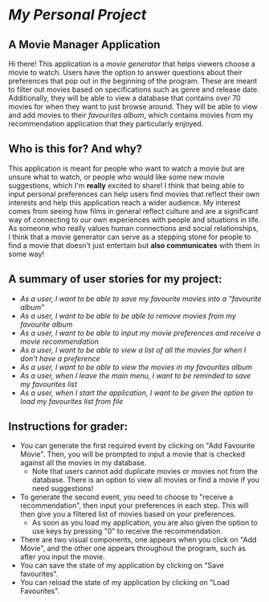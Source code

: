 # *My Personal Project*

## A Movie Manager Application

Hi there! This application is a *movie generator* that helps 
viewers choose a movie to watch. Users have the option to answer questions about their
preferences that pop out in the beginning of the program. 
These are meant to filter out movies based on specifications such as
genre and release date. Additionally, they will be able
to view a database that contains over 70 movies for when they want to just browse around. They will be
able to view and add movies to their *favourites album*, which contains movies from my 
recommendation application that they particularly enjoyed.

## Who is this for? And why?
This application is meant for people who want to watch a movie but are unsure what to watch, or 
people who would like some new movie suggestions, which I'm **really** excited to share!
I think that being able to input personal preferences can help users find movies that reflect their 
own interests and help this application reach a wider audience. My interest comes from 
seeing how films in general reflect culture and are a significant way of connecting to our own 
experiences with people and situations in life. As someone who really values human connections and 
social relationships, I think that a movie generator can serve as a stepping stone for people 
to find a movie that doesn't just entertain but **also communicates** with them in some way! 


## A summary of **user stories** for my project:

- *As a user, I want to be able to save my favourite movies
  into a “favourite album”*
- *As a user, I want to be able to be able to remove movies from my favourite album*
- *As a user, I want to be able to input my movie preferences and receive a movie recommendation*
- *As a user, I want to be able to view a list of all the movies
  for when I don’t have a preference*
- *As a user, I want to be able to view the movies in my favourites album*
- *As a user, when I leave the main menu, I want to be reminded to save my 
   favourites list*
- *As a user, when I start the application, I want to be given the option to load my favourites list
   from file*

## Instructions for grader:
- You can generate the first required event by clicking on "Add Favourite Movie". Then, you will be 
prompted to input a movie that is checked against all the movies in my database. 
  - Note that users cannot add duplicate movies or movies not from the 
  database. There is an option to view all movies or find a movie if you need suggestions!
- To generate the second event, you need to choose to "receive a recommendation", then input your preferences in each 
step. This will then give you a filtered list of movies based on your preferences.
  - As soon as you load my application, you are also given the option to use keys by pressing "0" to receive the
  recommendation.
- There are two visual components, one appears when you click on "Add Movie", and the other one appears throughout 
the program, such as after you input the movie.
- You can save the state of my application by clicking on "Save favourites".
- You can reload the state of my application by clicking on "Load Favourites".

